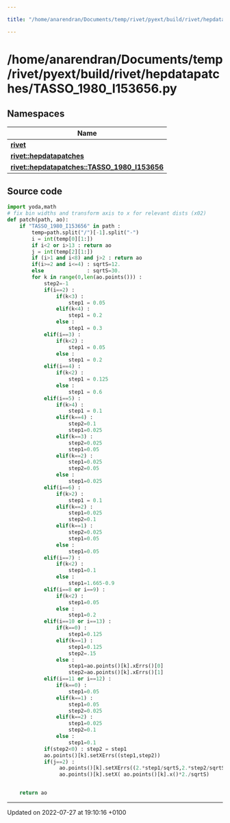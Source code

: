 ```yaml
---

title: "/home/anarendran/Documents/temp/rivet/pyext/build/rivet/hepdatapatches/TASSO_1980_I153656.py"

---
```


# /home/anarendran/Documents/temp/rivet/pyext/build/rivet/hepdatapatches/TASSO_1980_I153656.py



## Namespaces

| Name           |
| -------------- |
| **[rivet](http://example.org/namespaces/namespacerivet/)**  |
| **[rivet::hepdatapatches](http://example.org/namespaces/namespacerivet_1_1hepdatapatches/)**  |
| **[rivet::hepdatapatches::TASSO_1980_I153656](http://example.org/namespaces/namespacerivet_1_1hepdatapatches_1_1tasso__1980__i153656/)**  |




## Source code

```python
import yoda,math
# fix bin widths and transform axis to x for relevant dists (x02)
def patch(path, ao):
    if "TASSO_1980_I153656" in path :
        temp=path.split("/")[-1].split("-")
        i = int(temp[0][1:])
        if i<2 or i>13 : return ao
        j = int(temp[2][1:])
        if (i>1 and i<8) and j>2 : return ao
        if(i>=2 and i<=4) : sqrtS=12.
        else              : sqrtS=30.
        for k in range(0,len(ao.points())) :
            step2=-1
            if(i==2) :
                if(k<3) :
                    step1 = 0.05
                elif(k<4) :
                    step1 = 0.2
                else :
                    step1 = 0.3
            elif(i==3) :
                if(k<2) :
                    step1 = 0.05
                else :
                    step1 = 0.2
            elif(i==4) :
                if(k<2) :
                    step1 = 0.125
                else :
                    step1 = 0.6
            elif(i==5) :
                if(k>4) :
                    step1 = 0.1
                elif(k==4) :
                    step2=0.1
                    step1=0.025
                elif(k==3) :
                    step2=0.025
                    step1=0.05
                elif(k==2) :
                    step1=0.025
                    step2=0.05
                else :
                    step1=0.025
            elif(i==6) :
                if(k>2) :
                    step1 = 0.1
                elif(k==2) :
                    step1=0.025
                    step2=0.1
                elif(k==1) :
                    step2=0.025
                    step1=0.05
                else :
                    step1=0.05
            elif(i==7) :
                if(k<2) :
                    step1=0.1
                else :
                    step1=1.665-0.9
            elif(i==8 or i==9) :
                if(k<2) :
                    step1=0.05
                else :
                    step1=0.2
            elif(i==10 or i==13) :
                if(k==0) :
                    step1=0.125
                elif(k==1) :
                    step1=0.125
                    step2=.15
                else :
                    step1=ao.points()[k].xErrs()[0]
                    step2=ao.points()[k].xErrs()[1]
            elif(i==11 or i==12) :
                if(k==0) :
                    step1=0.05
                elif(k==1) :
                    step1=0.05
                    step2=0.025
                elif(k==2) :
                    step1=0.025
                    step2=0.1
                else :
                    step1=0.1
            if(step2<0) : step2 = step1
            ao.points()[k].setXErrs((step1,step2))
            if(j==2) :
                 ao.points()[k].setXErrs((2.*step1/sqrtS,2.*step2/sqrtS))
                 ao.points()[k].setX( ao.points()[k].x()*2./sqrtS)


    return ao
```


-------------------------------

Updated on 2022-07-27 at 19:10:16 +0100
